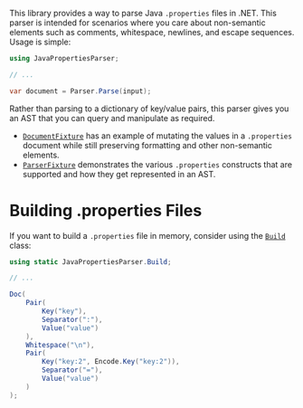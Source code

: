 This library provides a way to parse Java `.properties` files in .NET. This parser is intended for scenarios where you care about non-semantic elements such as comments, whitespace, newlines, and escape sequences. Usage is simple:

```C#
using JavaPropertiesParser;

// ...

var document = Parser.Parse(input);
```

Rather than parsing to a dictionary of key/value pairs, this parser gives you an AST that you can query and manipulate as required.

- [`DocumentFixture`](./source/JavaPropertiesParser.Tests/DocumentFixture.cs) has an example of mutating the values in a `.properties` document while still preserving formatting and other non-semantic elements.
- [`ParserFixture`](./source/JavaPropertiesParser.Tests/ParserFixture.cs) demonstrates the various `.properties` constructs that are supported and how they get represented in an AST.

# Building .properties Files
If you want to build a `.properties` file in memory, consider using the [`Build`](./source/JavaPropertiesParser/Build.cs) class:

```C#
using static JavaPropertiesParser.Build;

// ...

Doc(
    Pair(
        Key("key"),
        Separator(":"),
        Value("value")
    ),
    Whitespace("\n"),
    Pair(
        Key("key:2", Encode.Key("key:2")),
        Separator("="),
        Value("value")
    )
);
```